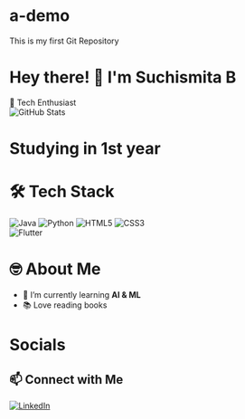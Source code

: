 # a-demo
This is my first Git Repository
# Hey there! 👋 I'm Suchismita B
🚀 Tech Enthusiast  
![GitHub Stats](https://github-readme-stats.vercel.app/api?username=helloiamsuchi&show_icons=true&theme=radical)
# Studying in 1st year
# 🛠 Tech Stack  
![Java](https://img.shields.io/badge/Java-ED8B00?style=for-the-badge&logo=java&logoColor=white) 
![Python](https://img.shields.io/badge/Python-3776AB?style=for-the-badge&logo=python&logoColor=white) 
![HTML5](https://img.shields.io/badge/HTML5-E34F26?style=for-the-badge&logo=html5&logoColor=white) 
![CSS3](https://img.shields.io/badge/CSS3-1572B6?style=for-the-badge&logo=css3&logoColor=white)  
![Flutter](https://img.shields.io/badge/Flutter-02569B?style=for-the-badge&logo=flutter&logoColor=white)  

# 🤓 About Me  
- 🔭 I’m currently learning **AI & ML**  
- 📚 Love reading books
# Socials
## 📫 Connect with Me  
[![LinkedIn](https://img.shields.io/badge/-LinkedIn-0077B5?style=for-the-badge&logo=linkedin&logoColor=white)](www.linkedin.com/in/suchismita-behera-57417a315)  

